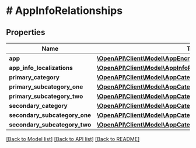 # # AppInfoRelationships

## Properties

Name | Type | Description | Notes
------------ | ------------- | ------------- | -------------
**app** | [**\OpenAPI\Client\Model\AppEncryptionDeclarationRelationshipsApp**](AppEncryptionDeclarationRelationshipsApp.md) |  | [optional] 
**app_info_localizations** | [**\OpenAPI\Client\Model\AppInfoRelationshipsAppInfoLocalizations**](AppInfoRelationshipsAppInfoLocalizations.md) |  | [optional] 
**primary_category** | [**\OpenAPI\Client\Model\AppCategoryRelationshipsParent**](AppCategoryRelationshipsParent.md) |  | [optional] 
**primary_subcategory_one** | [**\OpenAPI\Client\Model\AppCategoryRelationshipsParent**](AppCategoryRelationshipsParent.md) |  | [optional] 
**primary_subcategory_two** | [**\OpenAPI\Client\Model\AppCategoryRelationshipsParent**](AppCategoryRelationshipsParent.md) |  | [optional] 
**secondary_category** | [**\OpenAPI\Client\Model\AppCategoryRelationshipsParent**](AppCategoryRelationshipsParent.md) |  | [optional] 
**secondary_subcategory_one** | [**\OpenAPI\Client\Model\AppCategoryRelationshipsParent**](AppCategoryRelationshipsParent.md) |  | [optional] 
**secondary_subcategory_two** | [**\OpenAPI\Client\Model\AppCategoryRelationshipsParent**](AppCategoryRelationshipsParent.md) |  | [optional] 

[[Back to Model list]](../../README.md#documentation-for-models) [[Back to API list]](../../README.md#documentation-for-api-endpoints) [[Back to README]](../../README.md)


